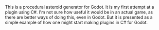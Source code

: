 This is a procedural asteroid generator for Godot.  It is my first attempt at a plugin using C#.  I'm not sure how useful it would be in an actual game, as there are better ways of doing this, even in Godot.  But it is presented as a simple example of how one might start making plugins in C# for Godot.